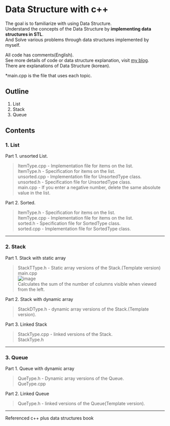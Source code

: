 # Data Structure with c++
The goal is to familiarize with using Data Structure.  
Understand the concepts of the Data Structure by **implementing data structures in STL**.  
And Solve various problems through data structures implemented by myself.

All code has comments(English).  
See more details of code or data structure explanation, visit [my blog](https://hagisilecoding.tistory.com/category/CS/%EC%9E%90%EB%A3%8C%EA%B5%AC%EC%A1%B0%28Data%20Structure%29).  
There are explanations of Data Structure (korean).

*main.cpp is the file that uses each topic.

## Outline
1. List  
2. Stack  
3. Queue  

## Contents

### 1. List  
Part 1. unsorted List.  
> ItemType.cpp - Implementation file for items on the list.  
> ItemType.h - Specification for items on the list.  
> unsorted.cpp - Implementation file for UnsortedType class.  
> unsorted.h - Specification file for UnsortedType class.  
> main.cpp - If you enter a negative number, delete the same absolute value in the list.  
  
Part 2. Sorted.  
> ItemType.h - Specification for items on the list.  
> ItemType.cpp - Implementation file for items on the list.  
> sorted.h - Specification file for SortedType class.  
> sorted.cpp - Implementation file for SortedType class.  

* * *
### 2. Stack  
Part 1. Stack with static array  
> StackTType.h - Static array versions of the Stack.(Template version)
> main.cpp  
> ![image](https://user-images.githubusercontent.com/89345673/212471580-78ca90d0-f53d-4e02-a2d3-09791f228ffa.png)  
> Calculates the sum of the number of columns visible when viewed from the left.  
  
Part 2. Stack with dynamic array  
> StackDType.h - dynamic array versions of the Stack.(Template version).  
  
Part 3. Linked Stack  
> StackType.cpp - linked versions of the Stack.  
> StackType.h  
  

* * *
### 3. Queue  
Part 1. Queue with dynamic array  
> QueType.h - Dynamic array versions of the Queue.  
> QueType.cpp  
  
Part 2. Linked Queue  
> QueType.h - linked versions of the Queue(Template version). 

* * *

Referenced c++ plus data structures book
